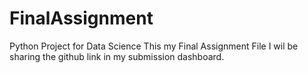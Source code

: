 # FinalAssignment
Python Project for Data Science
This my Final Assignment File
I wil be sharing the github link in my submission dashboard.
